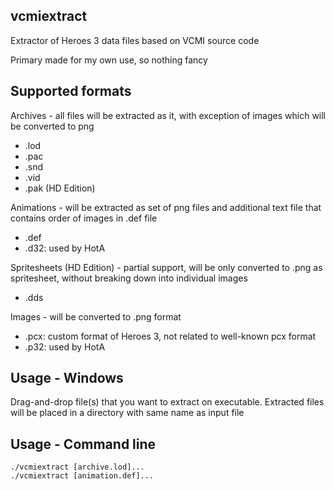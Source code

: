 ## vcmiextract

Extractor of Heroes 3 data files based on VCMI source code

Primary made for my own use, so nothing fancy

## Supported formats

Archives - all files will be extracted as it, with exception of images which will be converted to png
- .lod
- .pac
- .snd
- .vid
- .pak (HD Edition)

Animations - will be extracted as set of png files and additional text file that contains order of images in .def file
- .def
- .d32: used by HotA

Spritesheets (HD Edition) - partial support, will be only converted to .png as spritesheet, without breaking down into individual images
- .dds

Images - will be converted to .png format
- .pcx: custom format of Heroes 3, not related to well-known pcx format
- .p32: used by HotA

## Usage - Windows

Drag-and-drop file(s) that you want to extract on executable. Extracted files will be placed in a directory with same name as input file

## Usage - Command line

```
./vcmiextract [archive.lod]...
./vcmiextract [animation.def]...
```
